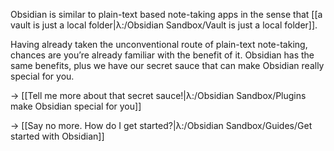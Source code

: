 Obsidian is similar to plain-text based note-taking apps in the sense that [[a vault is just a local folder|λ:/Obsidian Sandbox/Vault is just a local folder]].

Having already taken the unconventional route of plain-text note-taking, chances are you’re already familiar with the benefit of it. Obsidian has the same benefits, plus we have our secret sauce that can make Obsidian really special for you.

→ [[Tell me more about that secret sauce!|λ:/Obsidian Sandbox/Plugins make Obsidian special for you]]

→ [[Say no more. How do I get started?|λ:/Obsidian Sandbox/Guides/Get started with Obsidian]]